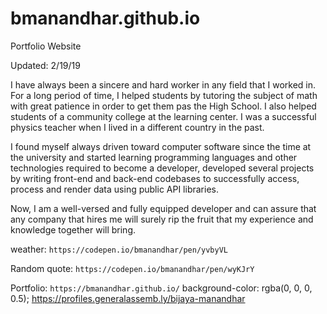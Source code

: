 # bmanandhar.github.io
Portfolio Website

Updated: 2/19/19

I have always been a sincere and hard worker in any field that I worked in. For a long period of time, I helped students by tutoring the subject of math with great patience in order to get them pas the High School. I also helped students of a community college at the learning center. I was a successful physics teacher when I lived in a different country in the past.

I found myself always driven toward computer software since the time at the university and started learning programming languages and other technologies required to become a developer, developed several projects by writing front-end and back-end codebases to successfully access, process and render data using public API libraries.

Now, I am a well-versed and fully equipped developer and can assure that any company that hires me will surely rip the fruit that my experience and knowledge together will bring.


weather: `https://codepen.io/bmanandhar/pen/yvbyVL`

Random quote: `https://codepen.io/bmanandhar/pen/wyKJrY`

Portfolio: `https://bmanandhar.github.io/`
background-color: rgba(0, 0, 0, 0.5);
https://profiles.generalassemb.ly/bijaya-manandhar
